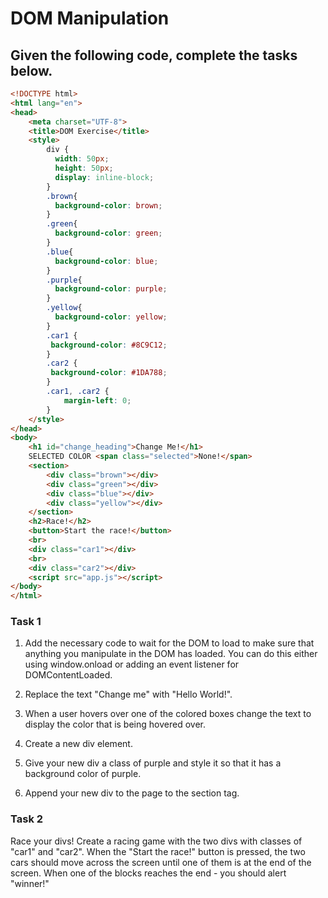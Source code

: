 # DOM Manipulation

## Given the following code, complete the tasks below. 

```html
<!DOCTYPE html>
<html lang="en">
<head>
    <meta charset="UTF-8">
    <title>DOM Exercise</title>
    <style>
        div {
          width: 50px;
          height: 50px;
          display: inline-block;
        }
        .brown{
          background-color: brown;
        }
        .green{
          background-color: green;
        }
        .blue{
          background-color: blue;
        }
        .purple{
          background-color: purple;
        }
        .yellow{
          background-color: yellow;
        }
        .car1 {
         background-color: #8C9C12;
        }
        .car2 {
         background-color: #1DA788;
        }
        .car1, .car2 {
            margin-left: 0;
        }
    </style>
</head>
<body>
    <h1 id="change_heading">Change Me!</h1>
    SELECTED COLOR <span class="selected">None!</span>
    <section>
        <div class="brown"></div>
        <div class="green"></div>
        <div class="blue"></div>
        <div class="yellow"></div>
    </section>
    <h2>Race!</h2>
    <button>Start the race!</button>
    <br>
    <div class="car1"></div>
    <br>
    <div class="car2"></div>
    <script src="app.js"></script>
</body>
</html>
```


### Task 1
1. Add the necessary code to wait for the DOM to load to make sure that anything you manipulate in the DOM has loaded. You can do this either using window.onload or adding an event listener for DOMContentLoaded.

2. Replace the text "Change me" with "Hello World!".

3. When a user hovers over one of the colored boxes change the text to display the color that is being hovered over.

4. Create a new div element.

5. Give your new div a class of purple and style it so that it has a background color of purple.

6. Append your new div to the page to the section tag.

### Task 2
Race your divs! Create a racing game with the two divs with classes of "car1" and "car2". When the "Start the race!" button is pressed, the two cars should move across the screen until one of them is at the end of the screen. When one of the blocks reaches the end - you should alert "winner!"
